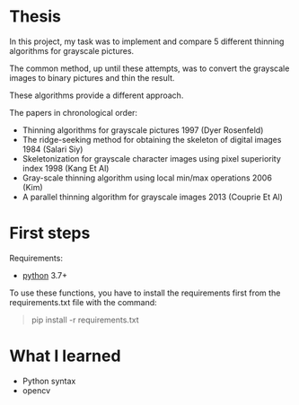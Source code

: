 # Thesis

In this project, my task was to implement and compare 5 different thinning algorithms for grayscale pictures.

The common method, up until these attempts, was to convert the grayscale images to binary pictures and thin the result.

These algorithms provide a different approach.

The papers in chronological order:
* Thinning algorithms for grayscale pictures 1997 (Dyer Rosenfeld)
* The ridge-seeking method for obtaining the skeleton of digital images 1984 (Salari Siy)
* Skeletonization for grayscale character images using pixel superiority index 1998 (Kang Et Al)
*  Gray-scale thinning algorithm using local min/max operations 2006 (Kim)
* A parallel thinning algorithm for grayscale images 2013 (Couprie Et Al)

# First steps

Requirements:
* [python](https://www.python.org/) 3.7+

To use these functions, you have to install the requirements first from the requirements.txt file with the command: 
> pip install -r requirements.txt

# What I learned

* Python syntax
* opencv
<!--stackedit_data:
eyJoaXN0b3J5IjpbMTUwMzY0OTkyOV19
-->